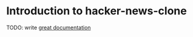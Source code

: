 # Introduction to hacker-news-clone

TODO: write [great documentation](http://jacobian.org/writing/what-to-write/)
